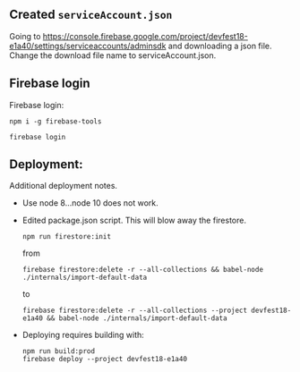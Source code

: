## Created `serviceAccount.json`

Going to  https://console.firebase.google.com/project/devfest18-e1a40/settings/serviceaccounts/adminsdk and downloading a json file. Change the download file name to serviceAccount.json.


## Firebase login

Firebase login:
```
npm i -g firebase-tools

firebase login
```


## Deployment:

Additional deployment notes.

* Use node 8...node 10 does not work.

* Edited package.json script. This will blow away the firestore.

  ```
  npm run firestore:init
  ```

  from
  ```
  firebase firestore:delete -r --all-collections && babel-node ./internals/import-default-data
  ```

  to
  ```
  firebase firestore:delete -r --all-collections --project devfest18-e1a40 && babel-node ./internals/import-default-data
  ```

* Deploying requires building with:

  ```
  npm run build:prod
  firebase deploy --project devfest18-e1a40
  ```